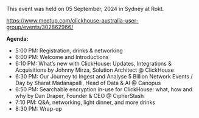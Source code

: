 This event was held on 05 September, 2024 in Sydney at Rokt.

https://www.meetup.com/clickhouse-australia-user-group/events/302862966/

**Agenda:**
- 5:00 PM: Registration, drinks & networking
- 6:00 PM: Welcome and Introductions
- 6:10 PM: What’s new with ClickHouse: Updates, Integrations & Acquisitions by Johnny Mirza, Solution Architect @ ClickHouse
- 6:30 PM: Our Journey to Ingest and Analyse 5 Billion Network Events / Day by Sharat Madanapalli, Head of Data & AI @ Canopus
- 6:50 PM: Searchable encryption in-use for ClickHouse: what, how and why by Dan Draper, Founder & CEO @ CipherStash
- 7:10 PM: Q&A, networking, light dinner, and more drinks
- 8:30 PM: Wrap-up
